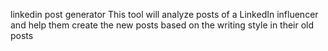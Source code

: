 linkedin post generator
This tool will analyze posts of a LinkedIn influencer and help them create the new posts based on the writing style in their old posts
